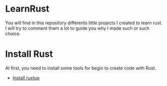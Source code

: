# LearnRust
You will find in this repository differents little projects I created to learn rust. I will try to comment them a lot to guide you why I made such or such choice.

# Install Rust
At first, you need to install some tools for begin to create code with Rust.
 * [Install rustup](https://www.rust-lang.org/tools/install)